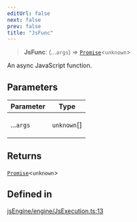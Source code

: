 ```yaml
---
editUrl: false
next: false
prev: false
title: "JsFunc"
---
```


> **JsFunc**: (...`args`) => [`Promise`](https://developer.mozilla.org/docs/Web/JavaScript/Reference/Global_Objects/Promise)\<`unknown`\>

An async JavaScript function.

## Parameters

<table>
<thead>
<tr>
<th>Parameter</th>
<th>Type</th>
</tr>
</thead>
<tbody>
<tr>
<td>

...`args`

</td>
<td>

`unknown`[]

</td>
</tr>
</tbody>
</table>

## Returns

[`Promise`](https://developer.mozilla.org/docs/Web/JavaScript/Reference/Global_Objects/Promise)\<`unknown`\>

## Defined in

[jsEngine/engine/JsExecution.ts:13](https://github.com/mProjectsCode/obsidian-js-engine-plugin/blob/1f0648da628182867a83f5d8f76c6abab1f05793/jsEngine/engine/JsExecution.ts#L13)
